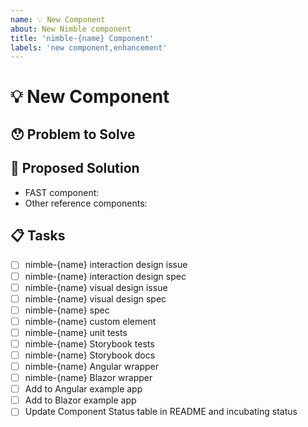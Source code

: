 ```yaml
---
name: 💡 New Component
about: New Nimble component
title: 'nimble-{name} Component'
labels: 'new component,enhancement'
---
```


# 💡 New Component

## 😯 Problem to Solve

<!-- List any clients/contacts that specifically need this component, or note that the component just adds general utility. -->

## 💁 Proposed Solution

- FAST component: <!-- e.g. https://explore.fast.design/components/fast-button -->
- Other reference components: <!-- e.g. https://material.angular.io/components/button/overview -->

<!-- List any requirements/features beyond what is provided by the FAST component. -->

## 📋 Tasks

<!-- Refer to https://github.com/ni/nimble/blob/main/packages/nimble-components/CONTRIBUTING.md for details -->

- [ ] nimble-{name} interaction design issue
- [ ] nimble-{name} interaction design spec
- [ ] nimble-{name} visual design issue
- [ ] nimble-{name} visual design spec
- [ ] nimble-{name} spec
- [ ] nimble-{name} custom element
- [ ] nimble-{name} unit tests
- [ ] nimble-{name} Storybook tests
- [ ] nimble-{name} Storybook docs
- [ ] nimble-{name} Angular wrapper
- [ ] nimble-{name} Blazor wrapper
- [ ] Add to Angular example app
- [ ] Add to Blazor example app
- [ ] Update Component Status table in README and incubating status
